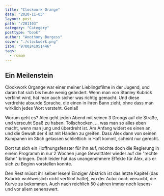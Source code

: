 ```yaml
---
title: "Clockwork Orange"
date: "2020-11-03"
layout: post
path: "/201103"
category: "Category"
posttype: "book"
author: "Anothony Burgess"
cover: "./clockwork.png"
isbn: "9780241951446"
tags:
  - roman
---
```

## Ein Meilenstein

Clockwork Organge war einer meiner Lieblingsfilme in der Jugend, und daran hat sich bis heute wenig geändert. Wenn man von Stanley Kubrick verfilmt wird, hat man auch sicher was richtig gemacht. Und diese verdrehte absurde Sprache, die einen in ihren Bann zieht, ohne dass man wirklich jedes Wort versteht. Genial!

Worum geht es? Alex geht jeden Abend mit seinen 3 Droogs auf die Straße, und verscuht Spaß zu haben. Tollschocken, ... was man so alles eben macht, wenn man jung und überdreht ist. Am Anfang widert es einen an, und die Gewalt der 4 ist mit Händen zu greifen. Dass Alex dann von seinen Kumpanen im Stich gelassen schließlich in Haft kommt, scheint nur gerecht.

Dort tut sich ein Hoffnungsfenster für ihn auf, möchte doch die Regierung in einem Programm in nur 2 Wochen junge Gewalttäter wieder auf die "rechte Bahn" bringen. Doch leider hat das unangenehmere Effekte für Alex, als er sich zu Beginn vorstellen konnte.

Den Rest müsst ihr selber lesen! Einziger Abstrich ist das letzte Kapitel (das Kubrick wohlweislich nicht verfilmt hatte), wo der Autor noch versucht, die Kurve zu bekommen. Auch nach reichlich 50 Jahren immer noch lesens- und vor allem sehenswert.
